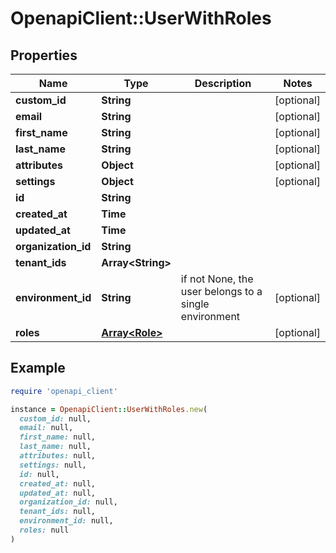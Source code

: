 # OpenapiClient::UserWithRoles

## Properties

| Name | Type | Description | Notes |
| ---- | ---- | ----------- | ----- |
| **custom_id** | **String** |  | [optional] |
| **email** | **String** |  | [optional] |
| **first_name** | **String** |  | [optional] |
| **last_name** | **String** |  | [optional] |
| **attributes** | **Object** |  | [optional] |
| **settings** | **Object** |  | [optional] |
| **id** | **String** |  |  |
| **created_at** | **Time** |  |  |
| **updated_at** | **Time** |  |  |
| **organization_id** | **String** |  |  |
| **tenant_ids** | **Array&lt;String&gt;** |  |  |
| **environment_id** | **String** | if not None, the user belongs to a single environment | [optional] |
| **roles** | [**Array&lt;Role&gt;**](Role.md) |  | [optional] |

## Example

```ruby
require 'openapi_client'

instance = OpenapiClient::UserWithRoles.new(
  custom_id: null,
  email: null,
  first_name: null,
  last_name: null,
  attributes: null,
  settings: null,
  id: null,
  created_at: null,
  updated_at: null,
  organization_id: null,
  tenant_ids: null,
  environment_id: null,
  roles: null
)
```

